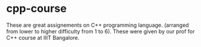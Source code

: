 # cpp-course

These are great assignements on C++ programming language. (arranged from lower to higher difficulty from 1 to 6). These were given by our prof for C++ course at IIIT Bangalore.
